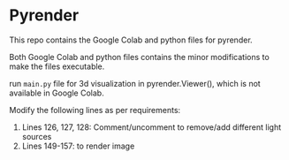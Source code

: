 # Pyrender

This repo contains the Google Colab and python files for pyrender.

Both Google Colab and python files contains the minor modifications to make the files executable.

run `main.py` file for 3d visualization in pyrender.Viewer(), which is not available in Google Colab.


Modify the following lines as per requirements:
1. Lines 126, 127, 128: Comment/uncomment to remove/add different light sources
2. Lines 149-157: to render image

